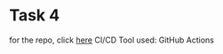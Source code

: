 # Task 4
for the repo, click [here](https://github.com/arungovindm2001/kaiburr-spring-boot)
CI/CD Tool used: GitHub Actions
